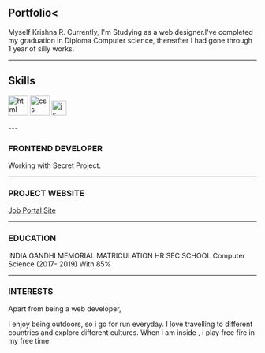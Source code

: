 ##  Portfolio<

Myself Krishna R. 
Currently, I'm Studying as a web designer.I've completed my graduation in Diploma Computer science, thereafter I had gone through 1 year of silly works.

---

## Skills

<p align='left'>
  <img src="https://upload.wikimedia.org/wikipedia/commons/thumb/6/61/HTML5_logo_and_wordmark.svg/2048px-HTML5_logo_and_wordmark.svg.png" alt="html" width="40" height="40">
  <img src='https://upload.wikimedia.org/wikipedia/commons/thumb/d/d5/CSS3_logo_and_wordmark.svg/1200px-CSS3_logo_and_wordmark.svg.png' alt="css" width="40" height="40">
  <img src='https://upload.wikimedia.org/wikipedia/commons/6/6a/JavaScript-logo.png' height='30' width='auto' alt="js">
   
</p>
---


### FRONTEND DEVELOPER

Working with Secret Project.
<hr>

### **PROJECT WEBSITE**
<a href= "https://jiophone477.000webhostapp.com/">Job Portal Site </a>
<hr>

### EDUCATION

INDIA GANDHI MEMORIAL MATRICULATION HR SEC SCHOOL Computer Science (2017- 2019)
 With 85%
 <hr>

### INTERESTS
Apart from being a web developer,

I enjoy being outdoors, so i go for run everyday. I love travelling to different countries and explore different cultures. When i am inside , i play free fire in my free time.
